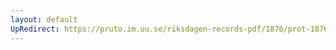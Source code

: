 ```yaml
---
layout: default
UpRedirect: https://pruto.im.uu.se/riksdagen-records-pdf/1876/prot-1876--fk--022/prot-1876--fk--022_019.pdf
---
```

